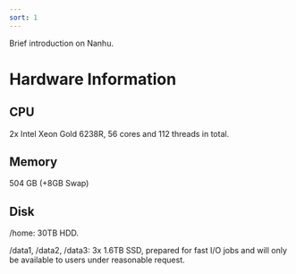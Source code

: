 ```yaml
---
sort: 1
---
```

Brief introduction on Nanhu.

# Hardware Information

## CPU
2x Intel Xeon Gold 6238R, 56 cores and 112 threads in total.

## Memory
504 GB (+8GB Swap) 

## Disk
/home: 30TB HDD.

/data1, /data2, /data3: 3x 1.6TB SSD, prepared for fast I/O jobs and will only be available to users under reasonable request.
